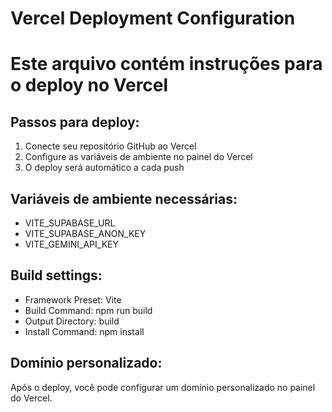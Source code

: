 # Vercel Deployment Configuration
# Este arquivo contém instruções para o deploy no Vercel

## Passos para deploy:

1. Conecte seu repositório GitHub ao Vercel
2. Configure as variáveis de ambiente no painel do Vercel
3. O deploy será automático a cada push

## Variáveis de ambiente necessárias:
- VITE_SUPABASE_URL
- VITE_SUPABASE_ANON_KEY  
- VITE_GEMINI_API_KEY

## Build settings:
- Framework Preset: Vite
- Build Command: npm run build
- Output Directory: build
- Install Command: npm install

## Domínio personalizado:
Após o deploy, você pode configurar um domínio personalizado no painel do Vercel.